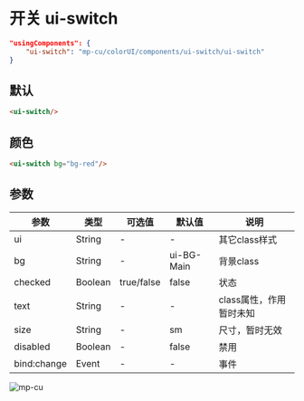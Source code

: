 <div class="mp-cu-doc-view">
<div class="mp-cu-doc">

# 开关 ui-switch

```json
"usingComponents": {
    "ui-switch": "mp-cu/colorUI/components/ui-switch/ui-switch"
}
```

## 默认

```html
<ui-switch/>
```

## 颜色

```html
<ui-switch bg="bg-red"/>
```

## 参数

|  参数  |  类型  |  可选值  |  默认值  |       说明       |
|----------|----------|----------|----------|----------|
| ui | String | - | - | 其它class样式 |
| bg | String | - | ui-BG-Main | 背景class |
| checked | Boolean | true/false | false | 状态 |
| text | String | - | - | class属性，作用暂时未知 |
| size | String | - | sm | 尺寸，暂时无效 |
| disabled | Boolean | - | false | 禁用 |
| bind:change | Event | - | - | 事件 |

</div>
<div class="mp-cu-doc-image" style="max-height: 850px;">

![mp-cu](https://colorui-assest.vercel.app/mp-cu-doc/switch.jpg)

</div>
</div>
